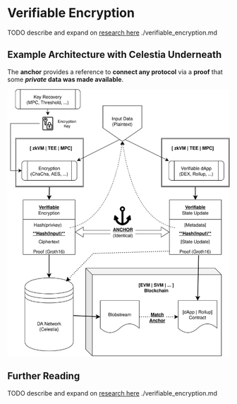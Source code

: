 # Verifiable Encryption 

TODO describe and expand on [research here](https://docs.google.com/document/d/1XZyuOxdMm5INcHwQZOZ8ALRk_YkvicNwQHSfOVs8hoM/) 
./verifiable_encryption.md

## Example Architecture with Celestia Underneath

The **anchor** provides a reference to **connect any protocol** via a **proof** that some **_private_ data was made available**.

![Verifiable Encryption Diagram](./assets/verifiable-encryption.drawio.svg)


## Further Reading

TODO describe and expand on [research here](https://docs.google.com/document/d/1XZyuOxdMm5INcHwQZOZ8ALRk_YkvicNwQHSfOVs8hoM/) 
./verifiable_encryption.md
